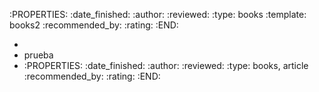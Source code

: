 :PROPERTIES:
:date_finished: 
:author: 
:reviewed: 
:type: books
:template: books2
:recommended_by: 
:rating: 
:END:

-
- prueba
-
  :PROPERTIES:
  :date_finished: 
  :author: 
  :reviewed: 
  :type: books, article
  :recommended_by: 
  :rating: 
  :END: